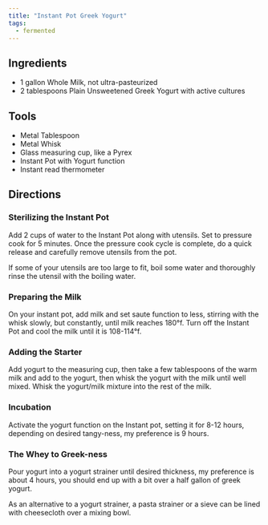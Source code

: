 ```yaml
---
title: "Instant Pot Greek Yogurt"
tags:
  - fermented
---
```


## Ingredients

- 1 gallon Whole Milk, not ultra-pasteurized
- 2 tablespoons Plain Unsweetened Greek Yogurt with active cultures

## Tools

- Metal Tablespoon
- Metal Whisk
- Glass measuring cup, like a Pyrex
- Instant Pot with Yogurt function
- Instant read thermometer

## Directions

### Sterilizing the Instant Pot

Add 2 cups of water to the Instant Pot along with utensils. Set to pressure cook for 5 minutes. Once the pressure cook cycle is complete, do a quick release and carefully remove utensils from the pot.

If some of your utensils are too large to fit, boil some water and thoroughly rinse the utensil with the boiling water.

### Preparing the Milk

On your instant pot, add milk and set saute function to less, stirring with the whisk slowly, but constantly, until milk reaches 180°f. Turn off the Instant Pot and cool the milk until it is 108-114°f.

### Adding the Starter

Add yogurt to the measuring cup, then take a few tablespoons of the warm milk and add to the yogurt, then whisk the yogurt with the milk until well mixed. Whisk the yogurt/milk mixture into the rest of the milk.

### Incubation

Activate the yogurt function on the Instant pot, setting it for 8-12 hours, depending on desired tangy-ness, my preference is 9 hours.

### The Whey to Greek-ness

Pour yogurt into a yogurt strainer until desired thickness, my preference is about 4 hours, you should end up with a bit over a half gallon of greek yogurt.

As an alternative to a yogurt strainer, a pasta strainer or a sieve can be lined with cheesecloth over a mixing bowl.
